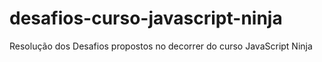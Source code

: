 # desafios-curso-javascript-ninja
Resolução dos Desafios propostos no decorrer do curso JavaScript Ninja
